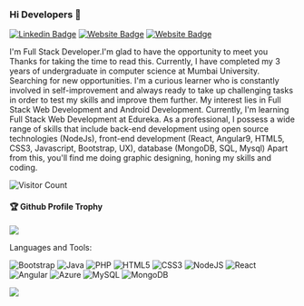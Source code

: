 ### Hi Developers 👋
[![Linkedin Badge](https://img.shields.io/badge/-Rakesh-blue?style=flat-square&logo=Linkedin&logoColor=white&link=https://www.linkedin.com/in/rakeshprogrammer/)](https://www.linkedin.com/in/rakeshprogrammer/) 
[![Website Badge](https://img.shields.io/badge/WebSite-Rakesh-green)](https:/)
[![Website Badge](https://img.shields.io/badge/StackOverflow-Rakesh-yellow)](https://stackoverflow.com/users/19719273/rakesh-yadav)
 
I'm
Full Stack Developer.I'm glad to have the opportunity to meet you Thanks for taking the time to read this. Currently, I have completed my 3 years of undergraduate in computer science at Mumbai University. Searching for new opportunities. I'm a curious learner who is constantly involved in self-improvement and always ready to take up challenging tasks in order to test my skills and improve them further. My interest lies in Full Stack Web Development and Android Development. 
Currently, I'm learning Full Stack Web Development at Edureka. As a professional, I possess a wide range of skills that include back-end development using open source technologies (NodeJs), front-end development (React, Angular9, HTML5, CSS3, Javascript, Bootstrap, UX), database (MongoDB, SQL, Mysql) 
Apart from this, you'll find me doing graphic designing, honing my skills and coding.


![Visitor Count](https://profile-counter.glitch.me/Rakeshprogrammer/count.svg)

<div>
  <h4>🏆 Github Profile Trophy</h4>
  <a href="https://github.com/ryo-ma/github-profile-trophy">
    <img src="https://github-profile-trophy.vercel.app/?username=Rakeshprogrammer&column=7"/>
  </a>
</div>

Languages and Tools: 

<img alt="Bootstrap" src="https://img.shields.io/badge/bootstrap-%23563D7C.svg?style=flat-square&logo=bootstrap&logoColor=white"/> <img alt="Java" src="https://img.shields.io/badge/java-%23ED8B00.svg?style=flat-square&logo=java&logoColor=white"/> <img alt="PHP" src="https://img.shields.io/badge/php-%23777BB4.svg?style=flat-square&logo=php&logoColor=white"/> <img alt="HTML5" src="https://img.shields.io/badge/html5-%23E34F26.svg?style=flat-square&logo=html5&logoColor=white"/> <img alt="CSS3" src="https://img.shields.io/badge/css3-%231572B6.svg?style=flat-square&logo=css3&logoColor=white"/> <img alt="NodeJS" src="https://img.shields.io/badge/node.js-%2343853D.svg?style=flat-square&logo=node-dot-js&logoColor=white"/> <img alt="React" src="https://img.shields.io/badge/react-%2320232a.svg?style=flat-square&logo=react&logoColor=%2361DAFB"/> <img alt="Angular" src="https://img.shields.io/badge/angular-%23DD0031.svg?flat-square&logo=angular&logoColor=white"/> <img alt="Azure" src="https://img.shields.io/badge/azure-%230072C6.svg?style=flat-square&logo=azure-devops&logoColor=white"/> <img alt="MySQL" src="https://img.shields.io/badge/mysql-%2300f.svg?style=flat-square&logo=mysql&logoColor=white"/> <img alt="MongoDB" src ="https://img.shields.io/badge/MongoDB-%234ea94b.svg?style=flat-square&logo=mongodb&logoColor=white"/>

![](https://activity-graph.herokuapp.com/graph?username=Rakeshprogrammer&theme=react-dark&area=true)
<!--
**Rakeshprogrammer/Rakeshprogrammer** is a ✨ _special_ ✨ repository because its `README.md` (this file) appears on your GitHub profile.

Here are some ideas to get you started:

- 🔭 I’m currently working on ...
- 🌱 I’m currently learning ...
- 👯 I’m looking to collaborate on ...
- 🤔 I’m looking for help with ...
- 💬 Ask me about ...
- 📫 How to reach me: ...
- 😄 Pronouns: ...
- ⚡ Fun fact: .....

-->
